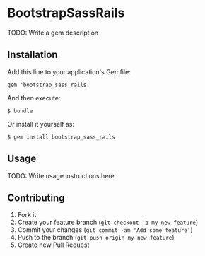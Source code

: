 # BootstrapSassRails

TODO: Write a gem description

## Installation

Add this line to your application's Gemfile:

    gem 'bootstrap_sass_rails'

And then execute:

    $ bundle

Or install it yourself as:

    $ gem install bootstrap_sass_rails

## Usage

TODO: Write usage instructions here

## Contributing

1. Fork it
2. Create your feature branch (`git checkout -b my-new-feature`)
3. Commit your changes (`git commit -am 'Add some feature'`)
4. Push to the branch (`git push origin my-new-feature`)
5. Create new Pull Request
